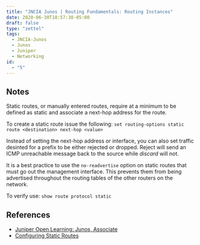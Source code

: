 ```yaml
---
title: "JNCIA Junos | Routing Fundamentals: Routing Instances"
date: 2020-06-30T18:57:38-05:00
draft: false
type: "zettel"
tags:
  - JNCIA-Junos
  - Junos
  - Juniper
  - Networking
id: 
  - "5"
---
```

## Notes
Static routes, or manually entered routes, require at a minimum to be defined as static and associate a next-hop address for the route. 

To create a static route issue the following: `set routing-options static route <destination> next-hop <value>`

Instead of setting the next-hop address or interface, you can also set traffic desinted for a prefix to be either rejected or dropped. Reject will send an ICMP unreachable message back to the source while *discard* will not.

It is a best practice to use the `no-readvertise` option on static routes that must go out the management interface. This prevents them from being advertised throughout the routing tables of the other routers on the network.

To verify use: `show route protocol static`

## References
  * [Juniper Open Learning: Junos, Associate](https://cloud.contentraven.com/junosgenius/learningpath-detail/1004/3/0/1)
  * [Configuring Static Routes](https://www.juniper.net/documentation/en_US/junos/topics/topic-map/policy-static-routing.html)